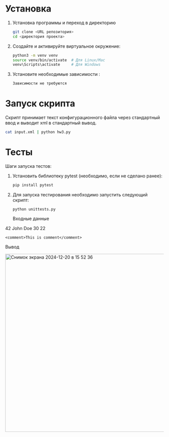 # Установка
1. Установка программы и переход в директорию
   ```bash
   git clone <URL репозитория>
   cd <директория проекта>
   ```
2. Создайте и активируйте виртуальное окружение:
   ```bash
   python3 -m venv venv
   source venv/bin/activate  # Для Linux/Mac
   venv\Scripts\activate     # Для Windows
   ```
3. Установите необходимые зависимости :
   ```bash
   Зависимости не требуются
   ```

# Запуск скрипта

Скрипт принимает текст конфигурационного файла через стандартный ввод и выводит xml в стандартный вывод.

```bash
cat input.xml | python hw3.py
```

# Тесты

Шаги запуска тестов:
1. Установить библиотеку pytest (необходимо, если не сделано ранее):
   ```bash
   pip install pytest
   ```
   
2. Для запуска тестирования необходимо запустить следующий скрипт:
   ```shell
   python unittests.py
   ```

   Входные данные
<config>
    <constant name="myconstant">42</constant>
    <dictionary>
        <item name="firstcame">John</item>
        <item name="lastcame">Doe</item>
        <item name="age">30</item>
    </dictionary>
    <constant name="myage">22</constant>
    
    <comment>This is comment</comment>
</config>

   Вывод

<img width="567" alt="Снимок экрана 2024-12-20 в 15 52 36" src="https://github.com/user-attachments/assets/6ba56d37-b4d2-479f-b366-fc5487f4be8c" />

